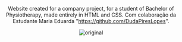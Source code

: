 <span align="center">

Website created for a company project, for a student of Bachelor of Physiotherapy, made entirely in HTML and CSS.
Com colaboração da Estudante Maria Eduarda "https://github.com/DudaPiresLopes".
</span>


![original](https://user-images.githubusercontent.com/107058893/208747190-199d13b5-4a2e-4039-a079-6a4286695006.png)


